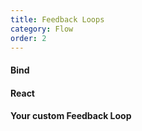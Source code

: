 ```yaml
---
title: Feedback Loops
category: Flow
order: 2
---
```


#### Bind

#### React

#### Your custom Feedback Loop





